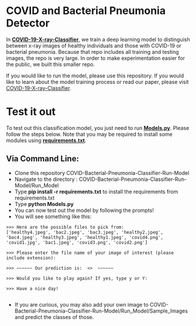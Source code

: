 # COVID and Bacterial Pneumonia Detector

In [__COVID-19-X-ray-Classifier__](https://github.com/vivianngo97/COVID-19-X-ray-Classifier), we train a deep learning model to distinguish between x-ray images of healthy individuals and those with COVID-19 or bacterial pneumonia. Because that repo includes all training and testing images, the repo is very large. In order to make experimentation easier for the public, we built this smaller repo. 

If you would like to run the model, please use this repository. If you would like to learn about the model training process or read our paper, please visit [COVID-19-X-ray-Classifier](https://github.com/vivianngo97/COVID-19-X-ray-Classifier).


# Test it out

To test out this classification model, you just need to run [__Models.py__](https://github.com/vivianngo97/COVID-Bacterial-Pneumonia-Classifier-Run-Model/blob/master/Run_Model/Models.py). Please follow the steps below. Note that you may be required to install some modules using [__requirements.txt__](https://github.com/vivianngo97/COVID-Bacterial-Pneumonia-Classifier-Run-Model/blob/master/Run_Model/requirements.txt).

## Via Command Line:
- Clone this repository COVID-Bacterial-Pneumonia-Classifier-Run-Model
- Navigate to the directory : COVID-Bacterial-Pneumonia-Classifier-Run-Model/Run_Model
- Type __pip install -r requirements.txt__ to install the requirements from requirements.txt
- Type __python Models.py__
- You can now test out the model by following the prompts!
- You will see something like this: 

<pre><code>>>> Here are the possible files to pick from:
['healthy4.jpeg', 'bac2.jpeg', 'bac3.jpeg', 'healthy2.jpeg', 'bac4.jpeg', 'healthy3.jpeg', 'healthy1.jpeg', 'covid4.png', 'covid1.jpg', 'bac1.jpeg', 'covid3.png', 'covid2.png'] 

>>> Please enter the file name of your image of interest (please include extension):

>>> ~~~~~~ Our prediction is:  <>  ~~~~~~

>>> Would you like to play again? If yes, type y or Y:

>>> Have a nice day!

</code></pre>

- If you are curious, you may also add your own image to COVID-Bacterial-Pneumonia-Classifier-Run-Model/Run_Model/Sample_Images and predict the classes of those.
